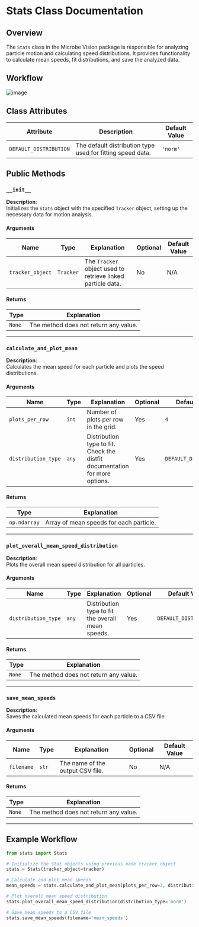 # Stats Class Documentation

## Overview

The `Stats` class in the Microbe Vision package is responsible for analyzing particle motion and calculating speed distributions. It provides functionality to calculate mean speeds, fit distributions, and save the analyzed data.

## Workflow

![image](./images/stats.png)

## Class Attributes

| Attribute             | Description                                                      | Default Value |
|-----------------------|------------------------------------------------------------------|---------------|
| `DEFAULT_DISTRIBUTION`| The default distribution type used for fitting speed data.       | `'norm'`      |

## Public Methods

### `__init__`

**Description**:  
Initializes the `Stats` object with the specified `Tracker` object, setting up the necessary data for motion analysis.

#### Arguments

| Name              | Type    | Explanation                                              | Optional | Default Value |
|-------------------|---------|----------------------------------------------------------|----------|---------------|
| `tracker_object` | `Tracker` | The `Tracker` object used to retrieve linked particle data. | No       | N/A           |

#### Returns

| Type  | Explanation  |
|-------|--------------|
| `None` | The method does not return any value. |

---

### `calculate_and_plot_mean`

**Description**:  
Calculates the mean speed for each particle and plots the speed distributions.

#### Arguments

| Name              | Type    | Explanation                                              | Optional | Default Value               |
|-------------------|---------|----------------------------------------------------------|----------|-----------------------------|
| `plots_per_row`   | `int`   | Number of plots per row in the grid.                     | Yes      | `4`                         |
| `distribution_type` | `any`   | Distribution type to fit. Check the distfit documentation for more options. | Yes      | `DEFAULT_DISTRIBUTION`      |

#### Returns

| Type         | Explanation  |
|--------------|--------------|
| `np.ndarray` | Array of mean speeds for each particle. |

---

### `plot_overall_mean_speed_distribution`

**Description**:  
Plots the overall mean speed distribution for all particles.

#### Arguments

| Name               | Type    | Explanation                                              | Optional | Default Value               |
|--------------------|---------|----------------------------------------------------------|----------|-----------------------------|
| `distribution_type` | `any`   | Distribution type to fit the overall mean speeds.       | Yes      | `DEFAULT_DISTRIBUTION`      |

#### Returns

| Type  | Explanation  |
|-------|--------------|
| `None` | The method does not return any value. |

---

### `save_mean_speeds`

**Description**:  
Saves the calculated mean speeds for each particle to a CSV file.

#### Arguments

| Name        | Type  | Explanation                                         | Optional | Default Value |
|-------------|-------|-----------------------------------------------------|----------|---------------|
| `filename`  | `str` | The name of the output CSV file.                     | No       | N/A           |

#### Returns

| Type  | Explanation  |
|-------|--------------|
| `None` | The method does not return any value. |

---

## Example Workflow

```python
from stats import Stats

# Initialize the Stat objects using previous made tracker object
stats = Stats(tracker_object=tracker)

# Calculate and plot mean speeds
mean_speeds = stats.calculate_and_plot_mean(plots_per_row=3, distribution_type='norm')

# Plot overall mean speed distribution
stats.plot_overall_mean_speed_distribution(distribution_type='norm')

# Save mean speeds to a CSV file
stats.save_mean_speeds(filename='mean_speeds')
```
